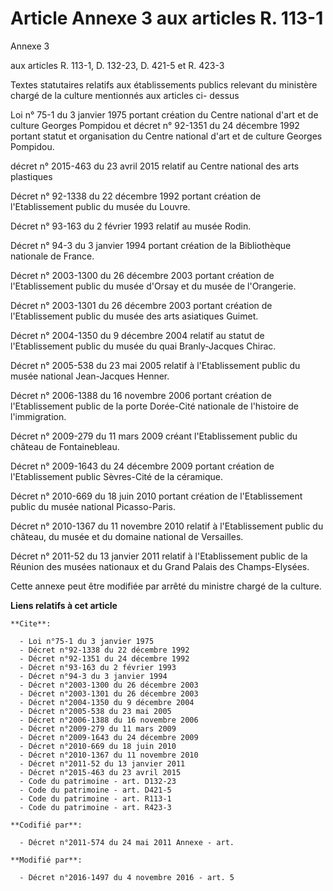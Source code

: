 # Article Annexe 3 aux articles R. 113-1

Annexe 3 

aux articles R. 113-1, D. 132-23, D. 421-5 et R. 423-3 

Textes statutaires relatifs aux établissements publics relevant du ministère chargé de la culture mentionnés aux articles ci-
dessus 

Loi n° 75-1 du 3 janvier 1975 portant création du Centre national d'art et de culture Georges Pompidou et décret n° 92-1351
du 24 décembre 1992 portant statut et organisation du Centre national d'art et de culture Georges Pompidou. 

décret n° 2015-463 du 23 avril 2015 relatif au Centre national des arts plastiques 

Décret n° 92-1338 du 22 décembre 1992 portant création de l'Etablissement public du musée du Louvre. 

Décret n° 93-163 du 2 février 1993 relatif au musée Rodin. 

Décret n° 94-3 du 3 janvier 1994 portant création de la Bibliothèque nationale de France. 

Décret n° 2003-1300 du 26 décembre 2003 portant création de l'Etablissement public du musée d'Orsay et du musée de
l'Orangerie. 

Décret n° 2003-1301 du 26 décembre 2003 portant création de l'Etablissement public du musée des arts asiatiques Guimet. 

Décret n° 2004-1350 du 9 décembre 2004 relatif au statut de l'Etablissement public du musée du quai Branly-Jacques Chirac. 

Décret n° 2005-538 du 23 mai 2005 relatif à l'Etablissement public du musée national Jean-Jacques Henner. 

Décret n° 2006-1388 du 16 novembre 2006 portant création de l'Etablissement public de la porte Dorée-Cité nationale de
l'histoire de l'immigration. 

Décret n° 2009-279 du 11 mars 2009 créant l'Etablissement public du château de Fontainebleau. 

Décret n° 2009-1643 du 24 décembre 2009 portant création de l'Etablissement public Sèvres-Cité de la céramique. 

Décret n° 2010-669 du 18 juin 2010 portant création de l'Etablissement public du musée national Picasso-Paris. 

Décret n° 2010-1367 du 11 novembre 2010 relatif à l'Etablissement public du château, du musée et du domaine national de
Versailles. 

Décret n° 2011-52 du 13 janvier 2011 relatif à l'Etablissement public de la Réunion des musées nationaux et du Grand Palais
des Champs-Elysées. 

Cette annexe peut être modifiée par arrêté du ministre chargé de la culture.

**Liens relatifs à cet article**

	**Cite**:

	  - Loi n°75-1 du 3 janvier 1975
	  - Décret n°92-1338 du 22 décembre 1992
	  - Décret n°92-1351 du 24 décembre 1992
	  - Décret n°93-163 du 2 février 1993
	  - Décret n°94-3 du 3 janvier 1994
	  - Décret n°2003-1300 du 26 décembre 2003
	  - Décret n°2003-1301 du 26 décembre 2003
	  - Décret n°2004-1350 du 9 décembre 2004
	  - Décret n°2005-538 du 23 mai 2005
	  - Décret n°2006-1388 du 16 novembre 2006
	  - Décret n°2009-279 du 11 mars 2009
	  - Décret n°2009-1643 du 24 décembre 2009
	  - Décret n°2010-669 du 18 juin 2010
	  - Décret n°2010-1367 du 11 novembre 2010
	  - Décret n°2011-52 du 13 janvier 2011
	  - Décret n°2015-463 du 23 avril 2015
	  - Code du patrimoine - art. D132-23
	  - Code du patrimoine - art. D421-5
	  - Code du patrimoine - art. R113-1
	  - Code du patrimoine - art. R423-3

	**Codifié par**:

	  - Décret n°2011-574 du 24 mai 2011 Annexe - art.

	**Modifié par**:

	  - Décret n°2016-1497 du 4 novembre 2016 - art. 5
